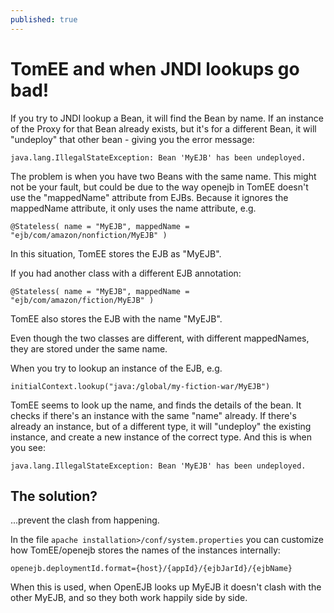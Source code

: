 ```yaml
---
published: true
---
```


# TomEE and when JNDI lookups go bad!

If you try to JNDI lookup a Bean, it will find the Bean by name.  If an instance of the Proxy for that Bean already exists, but it's for a different Bean, it will "undeploy" that other bean - giving you the error message: 

	java.lang.IllegalStateException: Bean 'MyEJB' has been undeployed.

The problem is when you have two Beans with the same name.  This might not be your fault, but could be due to the way openejb in TomEE doesn't use the "mappedName" attribute from EJBs.  Because it ignores the mappedName attribute, it only uses the name attribute, e.g.

	@Stateless( name = "MyEJB", mappedName = "ejb/com/amazon/nonfiction/MyEJB" )

In this situation, TomEE stores the EJB as "MyEJB".

If you had another class with a different EJB annotation:

	@Stateless( name = "MyEJB", mappedName = "ejb/com/amazon/fiction/MyEJB" )

TomEE also stores the EJB with the name "MyEJB".

Even though the two classes are different, with different mappedNames, they are stored under the same name.

When you try to lookup an instance of the EJB, e.g.

	initialContext.lookup("java:/global/my-fiction-war/MyEJB")

TomEE seems to look up the name, and finds the details of the bean.  It checks if there's an instance with the same "name" already.  If there's already an instance, but of a different type, it will "undeploy" the existing instance, and create a new instance of the correct type.  And this is when you see:

	java.lang.IllegalStateException: Bean 'MyEJB' has been undeployed.

## The solution?

...prevent the clash from happening.

In the file `apache installation>/conf/system.properties` you can customize how TomEE/openejb stores the names of the instances internally:

	openejb.deploymentId.format={host}/{appId}/{ejbJarId}/{ejbName}

When this is used, when OpenEJB looks up MyEJB it doesn't clash with the other MyEJB, and so they both work happily side by side.
